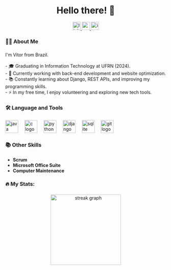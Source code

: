 
###

<h1 align="center">Hello there! 👋</h1>

<div align="center">
  <a href="https://www.linkedin.com/in/vítor-burratto-28830b254/">
    <img src="https://img.shields.io/static/v1?message=LinkedIn&logo=linkedin&label=&color=0077B5&logoColor=white&labelColor=&style=for-the-badge" height="25" alt="linkedin logo" />
  </a>
  <a href="mailto:vitorabd@gmail.com">
    <img src="https://img.shields.io/static/v1?message=Email&logo=gmail&label=&color=DB4437&logoColor=white&labelColor=&style=for-the-badge" height="25" alt="gmail logo" />
  </a>
  <a href="https://www.instagram.com/vitorburratto/">
    <img src="https://img.shields.io/static/v1?message=Instagram&logo=instagram&label=&color=E4405F&logoColor=white&labelColor=&style=for-the-badge" height="25" alt="instagram logo" />
  </a>
</div>

###

<h3 align="left">👨‍💻 About Me</h3>

###

<p align="left">
  I'm Vitor from Brazil.<br><br>
  - 🎓 Graduating in Information Technology at UFRN (2024).<br>
  - 🔭 Currently working with back-end development and website optimization.<br>
  - 📚 Constantly learning about Django, REST APIs, and improving my programming skills.<br>
  - ⚡ In my free time, I enjoy volunteering and exploring new tech tools.<br>
</p>

###

<h3 align="left">🛠 Language and Tools</h3>

###

<div align="left">
  <img src="https://cdn.jsdelivr.net/gh/devicons/devicon/icons/java/java-original-wordmark.svg" height="40" alt="java logo" />
  <img width="12" />
  <img src="https://cdn.jsdelivr.net/gh/devicons/devicon/icons/c/c-original.svg" height="40" alt="c logo" />
  <img width="12" />
  <img src="https://cdn.jsdelivr.net/gh/devicons/devicon/icons/python/python-original.svg" height="40" alt="python logo" />
  <img width="12" />
  <img src="https://cdn.jsdelivr.net/gh/devicons/devicon/icons/django/django-plain.svg" height="40" alt="django logo" />
  <img width="12" />
  <img src="https://cdn.jsdelivr.net/gh/devicons/devicon/icons/sqlite/sqlite-original.svg" height="40" alt="sqlite logo" />
  <img width="12" />
  <img src="https://cdn.jsdelivr.net/gh/devicons/devicon/icons/git/git-original.svg" height="40" alt="git logo" />
  <img width="12" />
</div>

###

<h3 align="left">📚 Other Skills</h3>

###

- **Scrum**  
- **Microsoft Office Suite**  
- **Computer Maintenance**

###

<h3 align="left">🔥 My Stats:</h3>

###

<div align="center">
  <img src="https://streak-stats.demolab.com?user=VitorBurratto&locale=en&mode=daily&theme=dark&hide_border=false&border_radius=5&order=3" height="220" alt="streak graph" />
</div>

###
